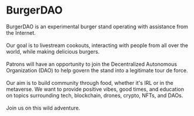 # BurgerDAO
BurgerDAO is an experimental burger stand operating with assistance from the Internet.<br><br>
Our goal is to livestream cookouts, interacting with people from all over the world, while making delicious burgers.<br><br>
Patrons will have an opportunity to join the Decentralized Autonomous Organization (DAO) to help govern the stand into a legitimate tour de force.<br><br>
Our aim is to build community through food, whether it's IRL or in the metaverse. We want to provide positive vibes, good times, and education on topics surrounding tech, blockchain, drones, crypto, NFTs, and DAOs.<br><br>
Join us on this wild adventure. 
